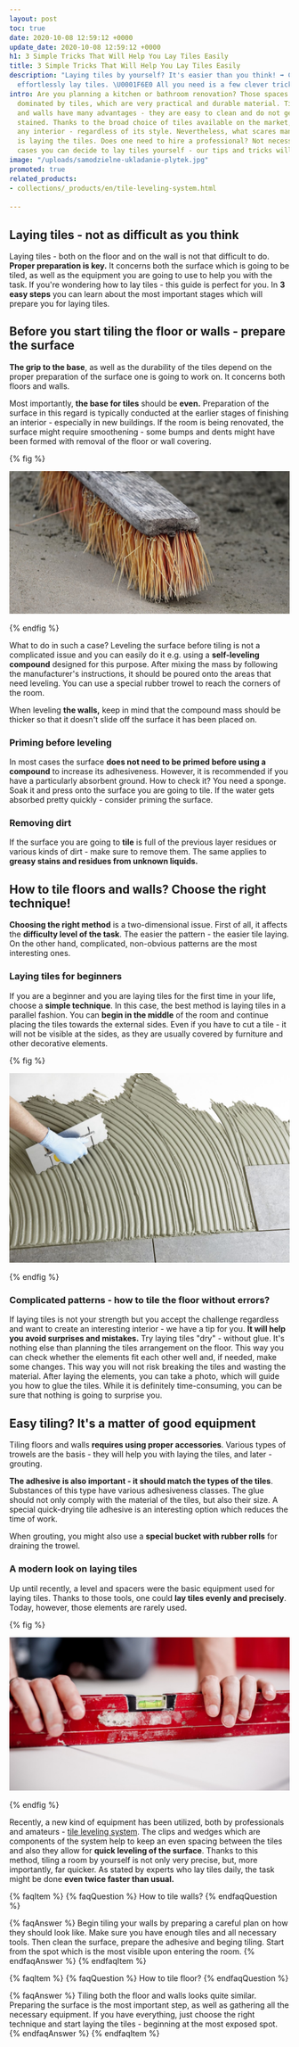 ```yaml
---
layout: post
toc: true
date: 2020-10-08 12:59:12 +0000
update_date: 2020-10-08 12:59:12 +0000
h1: 3 Simple Tricks That Will Help You Lay Tiles Easily
title: 3 Simple Tricks That Will Help You Lay Tiles Easily
description: "Laying tiles by yourself? It's easier than you think! ➡️ Check how to
  effortlessly lay tiles. \U0001F6E0️ All you need is a few clever tricks."
intro: Are you planning a kitchen or bathroom renovation? Those spaces are typically
  dominated by tiles, which are very practical and durable material. Tiled floors
  and walls have many advantages - they are easy to clean and do not get permanently
  stained. Thanks to the broad choice of tiles available on the market, they can fit
  any interior - regardless of its style. Nevertheless, what scares many homeowners
  is laying the tiles. Does one need to hire a professional? Not necessarily! In most
  cases you can decide to lay tiles yourself - our tips and tricks will help you.
image: "/uploads/samodzielne-ukladanie-plytek.jpg"
promoted: true
related_products:
- collections/_products/en/tile-leveling-system.html

---
```

## Laying tiles - not as difficult as you think

Laying tiles - both on the floor and on the wall is not that difficult to do. **Proper preparation is key.** It concerns both the surface which is going to be tiled, as well as the equipment you are going to use to help you with the task. If you're wondering how to lay tiles - this guide is perfect for you. In **3 easy steps** you can learn about the most important stages which will prepare you for laying tiles.

## Before you start tiling the floor or walls - prepare the surface

**The grip to the base**, as well as the durability of the tiles depend on the proper preparation of the surface one is going to work on. It concerns both floors and walls.

Most importantly, **the base for tiles** should be **even.** Preparation of the surface in this regard is typically conducted at the earlier stages of finishing an interior - especially in new buildings. If the room is being renovated, the surface might require smoothening - some bumps and dents might have been formed with removal of the floor or wall covering.

{% fig %}

![Before you start tiling the floor or walls - prepare the surface](/uploads/ukladanie-plytek-sprzatanie.jpg "Before you start tiling the floor or walls - prepare the surface")

{% endfig %}

What to do in such a case? Leveling the surface before tiling is not a complicated issue and you can easily do it e.g. using a **self-leveling compound** designed for this purpose. After mixing the mass by following the manufacturer's instructions, it should be poured onto the areas that need leveling. You can use a special rubber trowel to reach the corners of the room.

When leveling **the walls,** keep in mind that the compound mass should be thicker so that it doesn't slide off the surface it has been placed on.

### Priming before leveling

In most cases the surface **does not need to be primed before using a compound** to increase its adhesiveness. However, it is recommended if you have a particularly absorbent ground. How to check it? You need a sponge. Soak it and press onto the surface you are going to tile. If the water gets absorbed pretty quickly - consider priming the surface.

### Removing dirt

If the surface you are going to **tile** is full of the previous layer residues or various kinds of dirt - make sure to remove them. The same applies to **greasy stains and residues from unknown liquids.**

## How to tile floors and walls? Choose the right technique!

**Choosing the right method** is a two-dimensional issue. First of all, it affects the **difficulty level of the task**. The easier the pattern - the easier tile laying. On the other hand, complicated, non-obvious patterns are the most interesting ones.

### Laying tiles for beginners

If you are a beginner and you are laying tiles for the first time in your life, choose a **simple technique**. In this case, the best method is laying tiles in a parallel fashion. You can **begin in the middle** of the room and continue placing the tiles towards the external sides. Even if you have to cut a tile - it will not be visible at the sides, as they are usually covered by furniture and other decorative elements.

{% fig %}

![Laying tiles for beginners](/uploads/samodzielne-ukladanie-plytek-1.jpg "Laying tiles for beginners")

{% endfig %}

### Complicated patterns - how to tile the floor without errors?

If laying tiles is not your strength but you accept the challenge regardless and want to create an interesting interior - we have a tip for you. **It will help you avoid surprises and mistakes.** Try laying tiles "dry" - without glue. It's nothing else than planning the tiles arrangement on the floor. This way you can check whether the elements fit each other well and, if needed, make some changes. This way you will not risk breaking the tiles and wasting the material. After laying the elements, you can take a photo, which will guide you how to glue the tiles. While it is definitely time-consuming, you can be sure that nothing is going to surprise you.

## Easy tiling? It's a matter of good equipment

Tiling floors and walls **requires using proper accessories**. Various types of trowels are the basis - they will help you with laying the tiles, and later - grouting.

**The adhesive is also important - it should match the types of the tiles**. Substances of this type have various adhesiveness classes. The glue should not only comply with the material of the tiles, but also their size. A special quick-drying tile adhesive is an interesting option which reduces the time of work.

When grouting, you might also use a **special bucket with rubber rolls** for draining the trowel.

### A modern look on laying tiles

Up until recently, a level and spacers were the basic equipment used for laying tiles. Thanks to those tools, one could **lay tiles evenly and precisely**. Today, however, those elements are rarely used.

{% fig %}

![A modern look on laying tiles](/uploads/samodzielne-ukladanie-plytek-2.jpg "A modern look on laying tiles")

{% endfig %}

Recently, a new kind of equipment has been utilized, both by professionals and amateurs - [tile leveling system](). The clips and wedges which are components of the system help to keep an even spacing between the tiles and also they allow for **quick leveling of the surface**. Thanks to this method, tiling a room by yourself is not only very precise, but, more importantly, far quicker. As stated by experts who lay tiles daily, the task might be done **even twice faster than usual.**

{% faqItem %}
{% faqQuestion %}
How to tile walls?
{% endfaqQuestion %}

{% faqAnswer %}
Begin tiling your walls by preparing a careful plan on how they should look like. Make sure you have enough tiles and all necessary tools. Then clean the surface, prepare the adhesive and beging tiling. Start from the spot which is the most visible upon entering the room.
{% endfaqAnswer %}
{% endfaqItem %}

{% faqItem %}
{% faqQuestion %}
How to tile floor?
{% endfaqQuestion %}

{% faqAnswer %}
Tiling both the floor and walls looks quite similar. Preparing the surface is the most important step, as well as gathering all the necessary equipment. If you have everything, just choose the right technique and start laying the tiles - beginning at the most exposed spot.
{% endfaqAnswer %}
{% endfaqItem %}